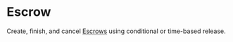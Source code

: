 # Escrow

Create, finish, and cancel [Escrows](https://xrpl.org/escrow.html) using conditional or time-based release.
